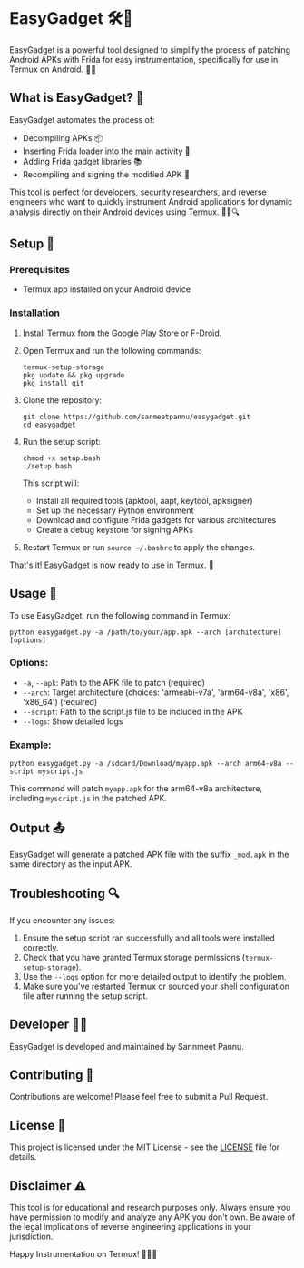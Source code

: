 # EasyGadget 🛠️🔧

EasyGadget is a powerful tool designed to simplify the process of patching Android APKs with Frida for easy instrumentation, specifically for use in Termux on Android. 🚀📱

## What is EasyGadget? 🤔

EasyGadget automates the process of:
- Decompiling APKs 📦
- Inserting Frida loader into the main activity 💉
- Adding Frida gadget libraries 📚
- Recompiling and signing the modified APK 🔐

This tool is perfect for developers, security researchers, and reverse engineers who want to quickly instrument Android applications for dynamic analysis directly on their Android devices using Termux. 🕵️‍♀️🔍

## Setup 🔧

### Prerequisites

- Termux app installed on your Android device

### Installation

1. Install Termux from the Google Play Store or F-Droid.

2. Open Termux and run the following commands:

   ```
   termux-setup-storage
   pkg update && pkg upgrade
   pkg install git
   ```

3. Clone the repository:
   ```
   git clone https://github.com/sanmeetpannu/easygadget.git
   cd easygadget
   ```

4. Run the setup script:
   ```
   chmod +x setup.bash
   ./setup.bash
   ```

   This script will:
   - Install all required tools (apktool, aapt, keytool, apksigner)
   - Set up the necessary Python environment
   - Download and configure Frida gadgets for various architectures
   - Create a debug keystore for signing APKs

5. Restart Termux or run `source ~/.bashrc` to apply the changes.

That's it! EasyGadget is now ready to use in Termux. 🎉

## Usage 🚀

To use EasyGadget, run the following command in Termux:

```
python easygadget.py -a /path/to/your/app.apk --arch [architecture] [options]
```

### Options:

- `-a`, `--apk`: Path to the APK file to patch (required)
- `--arch`: Target architecture (choices: 'armeabi-v7a', 'arm64-v8a', 'x86', 'x86_64') (required)
- `--script`: Path to the script.js file to be included in the APK
- `--logs`: Show detailed logs

### Example:

```
python easygadget.py -a /sdcard/Download/myapp.apk --arch arm64-v8a --script myscript.js
```

This command will patch `myapp.apk` for the arm64-v8a architecture, including `myscript.js` in the patched APK.

## Output 📤

EasyGadget will generate a patched APK file with the suffix `_mod.apk` in the same directory as the input APK.

## Troubleshooting 🔍

If you encounter any issues:
1. Ensure the setup script ran successfully and all tools were installed correctly.
2. Check that you have granted Termux storage permissions (`termux-setup-storage`).
3. Use the `--logs` option for more detailed output to identify the problem.
4. Make sure you've restarted Termux or sourced your shell configuration file after running the setup script.

## Developer 👨‍💻

EasyGadget is developed and maintained by Sannmeet Pannu.

## Contributing 🤝

Contributions are welcome! Please feel free to submit a Pull Request.

## License 📄

This project is licensed under the MIT License - see the [LICENSE](LICENSE) file for details.

## Disclaimer ⚠️

This tool is for educational and research purposes only. Always ensure you have permission to modify and analyze any APK you don't own. Be aware of the legal implications of reverse engineering applications in your jurisdiction.

Happy Instrumentation on Termux! 🎉🔧📱
